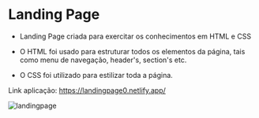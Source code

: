# Landing Page



- Landing Page criada para exercitar os conhecimentos em HTML e CSS

- O HTML foi usado para estruturar todos os elementos da página, tais como menu de navegação, header's, section's etc.
- O CSS foi utilizado para estilizar toda a página.



Link aplicação: https://landingpage0.netlify.app/

![landingpage](https://user-images.githubusercontent.com/84886753/175195613-a9b83ea4-a58c-441e-8d89-9e165759eea4.png)
